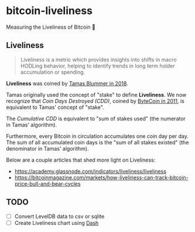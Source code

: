 # bitcoin-liveliness
Measuring the Liveliness of Bitcoin 🚀

## Liveliness
> Liveliness is a metric which provides insights into shifts in macro HODLing behavior, helping to identify trends in long term holder accumulation or spending.

__Liveliness__ was coined by [Tamas Blummer in 2018](https://medium.com/@tamas.blummer/liveliness-of-bitcoin-174001d016da).

Tamas originally used the concept of "stake" to define __Liveliness__. We now recognize that _Coin Days Destroyed (CDD)_, coined by [ByteCoin in 2011](https://bitcointalk.org/index.php?topic=6172.msg90789#msg90789), is equivalent to Tamas' concept of "stake".

The _Cumulative CDD_ is equivalent to "sum of stakes used" (the numerator in Tamas' algorithm).

Furthermore, every Bitcoin in circulation accumulates one coin day per day. The sum of all accumulated coin days is the "sum of all stakes existed" (the denominator in Tamas' algorithm).

Below are a couple articles that shed more light on Liveliness:
- https://academy.glassnode.com/indicators/liveliness/liveliness
- https://bitcoinmagazine.com/markets/how-liveliness-can-track-bitcoin-price-bull-and-bear-cycles


## TODO
- [ ] Convert LevelDB data to csv or sqlite
- [ ] Create Liveliness chart using [Dash][dash]

[dash]: https://dash.plotly.com/introduction